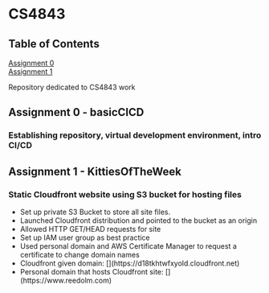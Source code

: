 # CS4843
## Table of Contents
[Assignment 0](#Assignment0)</br>
[Assignment 1](#Assignment1)

Repository dedicated to CS4843 work

## Assignment 0 - basicCICD <a name="Assignment0"></a>
### Establishing repository, virtual development environment, intro CI/CD

## Assignment 1 - KittiesOfTheWeek <a name="Assignment1"></a>
### Static Cloudfront website using S3 bucket for hosting files
<ul>
  <li>Set up private S3 Bucket to store all site files.</li>
  <li>Launched Cloudfront distribution and pointed to the bucket as an origin</li>
  <li>Allowed HTTP GET/HEAD requests for site</li>
  <li>Set up IAM user group as best practice</li>
  <li>Used personal domain and AWS Certificate Manager to request a certificate to change domain names</li>
  <li>Cloudfront given domain: [](https://d18tkhtwfxyold.cloudfront.net)</li>
  <li>Personal domain that hosts Cloudfront site: [](https://www.reedolm.com)</li>
</ul>
